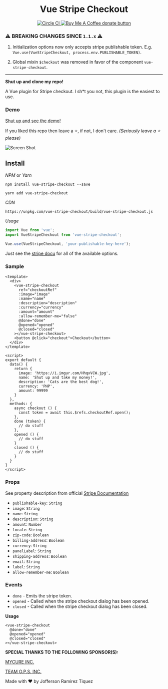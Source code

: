 
<center>
  <h1> Vue Stripe Checkout </h1>
  <span>
    <a href="https://circleci.com/gh/jofftiquez/vue-stripe-checkout" title="Circle CI">
      <img src="https://circleci.com/gh/jofftiquez/vue-stripe-checkout.svg?style=shield" alt="Circle CI"/>
    </a>
  </span>
  <span class="badge-buymeacoffee">
    <a href="https://www.buymeacoffee.com/jofftiquez" title="Donate to this project using Buy Me A Coffee">
      <img src="https://img.shields.io/badge/buy%20me%20a%20coffee-donate-brightgreen.svg" alt="Buy Me A Coffee donate button" />
    </a>
  </span>
</center>

### ⚠️ BREAKING CHANGES SINCE `1.1.x` ⚠️

1. Initialization options now only accepts stripe publishable token. E.g. `Vue.use(VueStripeCheckout, process.env.PUBLISHABLE_TOKEN)`.

2. Global mixin `$checkout` was removed in favor of the component `vue-stripe-checkout`.

---- 

**Shut up and clone my repo!**

A Vue plugin for Stripe checkout. I sh\*t you not, this plugin is the easiest to use. 

### Demo

[Shut up and see the demo!](https://jofftiquez.github.io/vue-stripe-checkout/)

If you liked this repo then leave a :star:, if not, I don't care. *(Seriously leave a :star: please)*

![Screen Shot](https://i.imgur.com/hV6iNj3.png)

## Install

*NPM* or *Yarn*

`npm install vue-stripe-checkout --save`

`yarn add vue-stripe-checkout`

*CDN*

`https://unpkg.com/vue-stripe-checkout/build/vue-stripe-checkout.js`

*Usage*

```javascript
import Vue from 'vue';
import VueStripeCheckout from 'vue-stripe-checkout';

Vue.use(VueStripeCheckout, 'your-publishable-key-here');
```

Just see the [stripe docu](https://stripe.com/docs/checkout#integration-simple-options) for all of the available options.

### Sample

```vue
<template>
  <div>
    <vue-stripe-checkout
      ref="checkoutRef"
      :image="image"
      :name="name"
      :description="description"
      :currency="currency"
      :amount="amount"
      :allow-remember-me="false"
      @done="done"
      @opened="opened"
      @closed="closed"
    ></vue-stripe-checkout>
    <button @click="checkout">Checkout</button>
  </div>
</template>

<script>
export default {
  data() {
    return {
      image: 'https://i.imgur.com/HhqxVCW.jpg',
      name: 'Shut up and take my money!',
      description: 'Cats are the best dog!',
      currency: 'PHP',
      amount: 99999
    }
  },
  methods: {
    async checkout () {
      const token = await this.$refs.checkoutRef.open();
    },
    done (token) {
      // do stuff
    },
    opened () {
      // do stuff 
    }
    closed () {
      // do stuff 
    }
  }
}
</script>
```

### Props

See property description from official [Stripe Documentation](https://stripe.com/docs/checkout#highly-recommended)

- `publishable-key`: `String`
- `image`: `String`
- `name`: `String`
- `description`: `String`
- `amount`: `Number`
- `locale`: `String`
- `zip-code`: `Boolean`
- `billing-address`: `Boolean`
- `currency`: `String`
- `panelLabel`: `String`
- `shipping-address`: `Boolean`
- `email`: `String`
- `label`: `String`
- `allow-remember-me`: `Boolean`

### Events

- `done` - Emits the stripe token.
- `opened` - Called when the stripe checkout dialog has been opened.
- `closed` - Called when the stripe checkout dialog has been closed.

**Usage**

```vue
<vue-stripe-checkout
  @done="done"
  @opened="opened"
  @closed="closed"
></vue-stripe-checkout>
```

**SPECIAL THANKS TO THE FOLLOWING SPONSOR(S):**

[MYCURE INC.](https://www.mycure.md)

[TEAM O.P.S. INC.](http://myteamops.com/)

Made with :heart: by Jofferson Ramirez Tiquez
